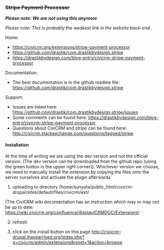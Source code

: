 ### ~~Stripe Payment Processor~~

***Please note: We are not using this anymore***

*Please note: This is probably the weakest link in the website back-end*

Home:
* https://civicrm.org/extensions/stripe-payment-processor
* https://github.com/drastik/com.drastikbydesign.stripe
* https://drastikbydesign.com/blog-entry/civicrm-stripe-payment-processor

Documentation:
* The best documentation is in the github readme file: https://github.com/drastik/com.drastikbydesign.stripe

Support:
* Issues are listed here: https://github.com/drastik/com.drastikbydesign.stripe/issues
* Some comments can be found here: https://drastikbydesign.com/blog-entry/civicrm-stripe-payment-processor
* Questions about CiviCRM and stripe can be found here: http://civicrm.stackexchange.com/questions/tagged/stripe

#### Installation

At the time of writing we are using the dev version and not the official version. (The dev version can be downloaded from the github repo (using the green button in the upper right corner)). Whichever version we choose, we need to manually install the extension by copying the files onto the server ourselves and activate the plugin afterwards

1. uploading to directory
/home/sunyata/public_html/civicrm-drupal/sites/default/files/civicrm/ext/

(The CiviCRM wiki documentation has an instruction which may or may not be up to date: https://wiki.civicrm.org/confluence/display/CRMDOC/Extensions)

2. refresh

3. click on the install button on this page
http://civicrm-drupal.ihavearrived.org/index.php?q=civicrm/admin/extensions&reset=1&action=browse

